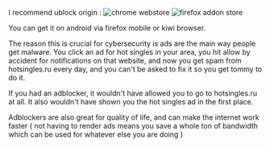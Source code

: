 I recommend ublock origin : 
![chrome webstore]( https://chromewebstore.google.com/detail/ublock-origin/cjpalhdlnbpafiamejdnhcphjbkeiagm )
![firefox addon store](https://addons.mozilla.org/en-US/firefox/addon/ublock-origin/)

You can get it on android via firefox mobile or kiwi browser.

The reason this is crucial for cybersecurity is ads are the main way people get malware. You click an ad for hot singles in your area, you hit allow by accident for notifications on that website, and now you get spam from hotsingles.ru every day, and you can't be asked to fix it so you get tommy to do it. 

If you had an adblocker, it wouldn't have allowed you to go to hotsingles.ru at all. It also wouldn't have shown you the hot singles ad in the first place. 

Adblockers are also great for quality of life, and can make the internet work faster ( not having to render ads means you save a whole ton of bandwidth which can be used for whatever else you are doing )

